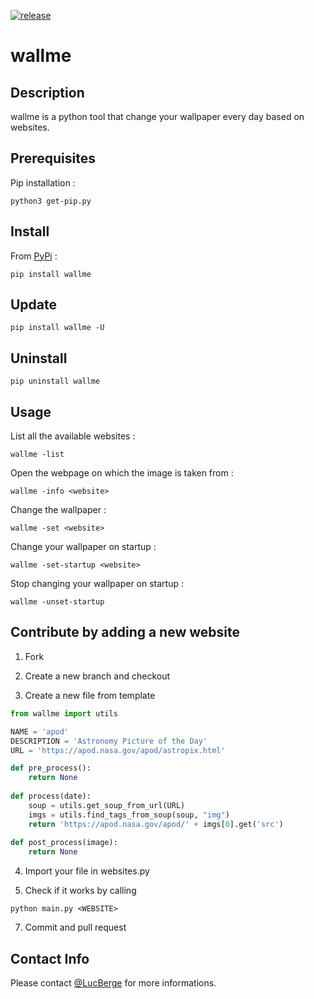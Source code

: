 [![release](https://img.shields.io/badge/release-1.4.1-succes.svg)](https://pypi.org/project/wallme/)

# wallme

## Description

wallme is a python tool that change your wallpaper every day based on websites.

## Prerequisites

Pip installation :
```
python3 get-pip.py
```

## Install

From [PyPi](https://pypi.org/project/wallme/) :
```
pip install wallme
```

## Update
```
pip install wallme -U
```

## Uninstall

```
pip uninstall wallme
```

## Usage

List all the available websites :
```
wallme -list
```
Open the webpage on which the image is taken from :
```
wallme -info <website>
```
Change the wallpaper :
```
wallme -set <website>
```
Change your wallpaper on startup :
```
wallme -set-startup <website>
```
Stop changing your wallpaper on startup :
```
wallme -unset-startup
```

## Contribute by adding a new website

1. Fork

2. Create a new branch and checkout

3. Create a new file from template

```python
from wallme import utils

NAME = 'apod'
DESCRIPTION = 'Astronomy Picture of the Day'
URL = 'https://apod.nasa.gov/apod/astropix.html'

def pre_process():
	return None
    
def process(date):
	soup = utils.get_soup_from_url(URL)
	imgs = utils.find_tags_from_soup(soup, "img")
	return 'https://apod.nasa.gov/apod/' + imgs[0].get('src')
    
def post_process(image):
	return None
```

4. Import your file in websites.py

5. Check if it works by calling 
```
python main.py <WEBSITE>
```

7. Commit and pull request

## Contact Info

Please contact [@LucBerge](https://github.com/LucBerge) for more informations.

